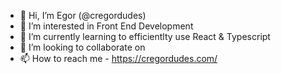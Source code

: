 - 👋 Hi, I’m Egor (@cregordudes)
- 👀 I’m interested in Front End Development
- 🌱 I’m currently learning to efficientlty use React & Typescript
- 💞️ I’m looking to collaborate on 
- 📫 How to reach me  - https://cregordudes.com/

<!---
cregordudes/cregordudes is a ✨ special ✨ repository because its `README.md` (this file) appears on your GitHub profile.
You can click the Preview link to take a look at your changes.
--->
